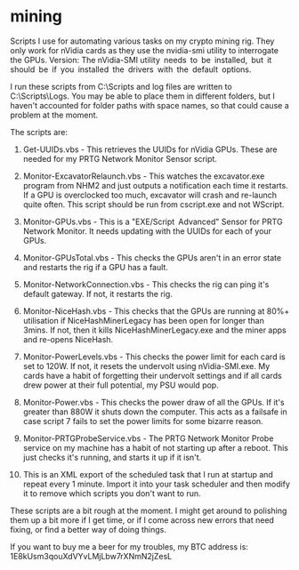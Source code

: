 # mining
Scripts I use for automating various tasks on my crypto mining rig. They only work for nVidia cards as they use the nvidia-smi utility to interrogate the GPUs. Version: The nVidia-SMI utility needs to be installed, but it should be if you installed the drivers with the default options.

I run these scripts from C:\Scripts and log files are written to C:\Scripts\Logs. You may be able to place them in different folders, but I haven't accounted for folder paths with space names, so that could cause a problem at the moment.

The scripts are:
1) Get-UUIDs.vbs - This retrieves the UUIDs for nVidia GPUs. These are needed for my PRTG Network Monitor Sensor script.

2) Monitor-ExcavatorRelaunch.vbs - This watches the excavator.exe program from NHM2 and just outputs a notification each time it restarts. If a GPU is overclocked too much, excavator will crash and re-launch quite often. This script should be run from cscript.exe and not WScript.

3) Monitor-GPUs.vbs - This is a "EXE/Script Advanced" Sensor for PRTG Network Monitor. It needs updating with the UUIDs for each of your GPUs.

4) Monitor-GPUsTotal.vbs - This checks the GPUs aren't in an error state and restarts the rig if a GPU has a fault.

5) Monitor-NetworkConnection.vbs - This checks the rig can ping it's default gateway. If not, it restarts the rig.

6) Monitor-NiceHash.vbs - This checks that the GPUs are running at 80%+ utilisation if NiceHashMinerLegacy has been open for longer than 3mins. If not, then it kills NiceHashMinerLegacy.exe and the miner apps and re-opens NiceHash.

7) Monitor-PowerLevels.vbs - This checks the power limit for each card is set to 120W. If not, it resets the undervolt using nVidia-SMI.exe. My cards have a habit of forgetting their undervolt settings and if all cards drew power at their full potential, my PSU would pop.

8) Monitor-Power.vbs - This checks the power draw of all the GPUs. If it's greater than 880W it shuts down the computer. This acts as a failsafe in case script 7 fails to set the power limits for some bizarre reason.

9) Monitor-PRTGProbeService.vbs - The PRTG Network Monitor Probe service on my machine has a habit of not starting up after a reboot. This just checks it's running, and starts it up if it isn't.

10) This is an XML export of the scheduled task that I run at startup and repeat every 1 minute. Import it into your task scheduler and then modify it to remove which scripts you don't want to run.

These scripts are a bit rough at the moment. I might get around to polishing them up a bit more if I get time, or if I come across new errors that need fixing, or find a better way of doing things.

If you want to buy me a beer for my troubles, my BTC address is: 1E8kUsm3qouXdVYvLMjLbw7rXNmN2jZesL
